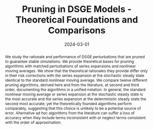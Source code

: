 ---
title: Pruning in DSGE Models - Theoretical Foundations and Comparisons
authors:
- Hong Lan
- admin
date: '2024-03-01'
publishDate: '2024-03-01'
publication_types:
- article
publication: 'Working Paper'
doi: ''
abstract: We study the rationale and performance of DSGE perturbations that are pruned to guarantee stable simulations. We provide theoretical bases for pruning algorithms with matched perturbations of series expansions and nonlinear moving averages. We show that the theoretical rationales they provide differ only in their risk corrections with the series expansion at the stochastic steady state identical to the standard nonlinear moving average. We compare twelve different pruning algorithms, derived here and from the literature, at second and third order, documenting the algorithms in a unified notation. In general, the standard nonlinear moving average or series expansion at the stochastic steady state is the most accurate and the series expansion at the deterministic steady state the second most accurate; yet the theoretically founded algorithms perform comparably, suggesting that this choice is unlikely to be a potential source of error. Alternative ad hoc algorithms from the literature can suffer a loss of accuracy when they include terms inconsistent with or neglect terms consistent with the order of approximation.
tags:
- Perturbation
- DSGE
- Nonlinear
- Pruning


links:
- name: SFB Working Paper Series (earlier version)
  url: http://sfb649.wiwi.hu-berlin.de/papers/pdf/SFB649DP2013-024.pdf
url_pdf: https://www.dropbox.com/scl/fi/ozj415oai9agr1ydsezn8/DSGE_pruning.pdf?rlkey=3nfdnpd3zw04hpwxa7r3p3j7a&dl=1
url_code: 'https://github.com/HugoBlox/hugo-blox-builder'
url_slides: ''

---